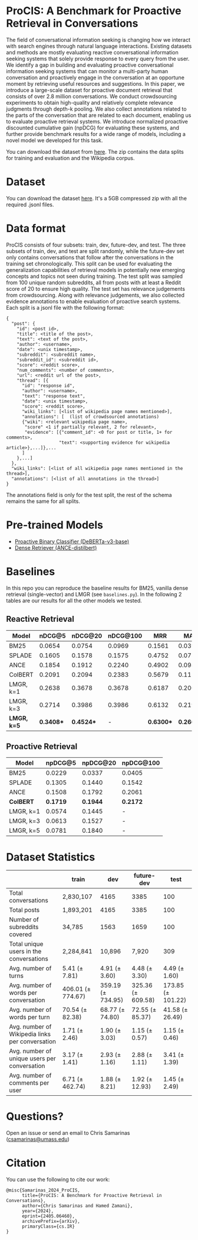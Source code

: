 # ProCIS: A Benchmark for Proactive Retrieval in Conversations

The field of conversational information seeking is changing how we interact with search engines through natural language interactions. Existing datasets and methods are mostly evaluating reactive conversational information seeking systems that solely provide response to every query from the user. We identify a gap in building and evaluating proactive conversational information seeking systems that can monitor a multi-party human conversation and proactively engage in the conversation at an opportune moment by retrieving useful resources and suggestions. In this paper, we introduce a large-scale dataset for proactive document retrieval that consists of over 2.8 million conversations. We conduct crowdsourcing experiments to obtain high-quality and relatively complete relevance judgments through depth-k pooling. We also collect annotations related to the parts of the conversation that are related to each document, enabling us to evaluate proactive retrieval systems. We introduce normalized proactive discounted cumulative gain (npDCG) for evaluating these systems, and further provide benchmark results for a wide range of models, including a novel model we developed for this task.

You can download the dataset from [here](https://archive.org/details/procis). The zip contains the data splits for training and evaluation and the Wikipedia corpus.

# Dataset

You can download the dataset [here](https://archive.org/details/procis). It's a 5GB compressed zip with all the required .jsonl files.

# Data format

ProCIS consists of four subsets: train, dev, future-dev, and test. The three subsets of train, dev, and test are split randomly, while the future-dev set only contains conversations that follow after the conversations in the training set chronologically. This split can be used for evaluating the generalization capabilities of retrieval models in potentially new emerging concepts and topics not seen during training. The test split was sampled from 100 unique random subreddits, all from posts with at least a Reddit score of 20 to ensure high quality. The test set has relevance judgements from crowdsourcing. Along with relevance judgements, we also collected evidence annotations to enable evaluation of proactive search systems. Each split is a jsonl file with the following format:

```jsonl
{
  "post": {
    "id": <post id>,
    "title": <title of the post>,
    "text": <text of the post>,
    "author": <username>,
    "date": <unix timestamp>,
    "subreddit": <subreddit name>,
    "subreddit_id": <subreddit id>,
    "score": <reddit score>,
    "num_comments": <number of comments>,
    "url": <reddit url of the post>,
    "thread": [{
      "id": "response id",
      "author": <username>,
      "text": "response text",
      "date": <unix timestamp>,
      "score": <reddit score>,
      "wiki_links": [<list of wikipedia page names mentioned>],
      "annotations": [  (list of crowdsourced annotations)
      {"wiki": <relevant wikipedia page name>,
       "score" <1 if partially relevant, 2 for relevant>,
       "evidence": [{"comment_id": <0 for post or title, 1+ for comments>,
                    "text": <supporting evidence for wikipedia article>},...]},...
      ]
    },...]
  },
  "wiki_links": [<list of all wikipedia page names mentioned in the thread>],
  "annotations": [<list of all annotations in the thread>]
}
```

The annotations field is only for the test split, the rest of the schema remains the same for all splits.

# Pre-trained Models
- [Proactive Binary Classifier (DeBERTa-v3-base)](https://huggingface.co/algoprog/DeBERTa-v3-base-ProCIS-Classifier)
- [Dense Retriever (ANCE-distilbert)](https://huggingface.co/algoprog/ANCE-distilbert-ProCIS)

# Baselines

In this repo you can reproduce the baseline results for BM25, vanilla dense retrieval (single-vector) and LMGR (see `baselines.py`). In the following 2 tables are our results for all the other models we tested.

## Reactive Retrieval

| **Model** | **nDCG@5** | **nDCG@20** | **nDCG@100** | **MRR** | **MAP** | **R@5** | **R@20** | **R@100** | **R@1K** |
|---|---|---|---|---|---|---|---|---|---|
| BM25 | 0.0654 | 0.0754 | 0.0969 | 0.1561 | 0.0395 | 0.0410 | 0.0687 | 0.1202 | 0.2266 |
| SPLADE | 0.1605 | 0.1578 | 0.1575 | 0.4752 | 0.0752 | 0.0946 | 0.1343 | 0.1432 | 0.2946 |
| ANCE | 0.1854 | 0.1912 | 0.2240 | 0.4902 | 0.0984 | 0.0989 | 0.1635 | 0.2517 | 0.4316 |
| ColBERT | 0.2091 | 0.2094 | 0.2383 | 0.5679 | 0.1113 | 0.1117 | 0.1778 | 0.2649 | 0.4564 |
| LMGR, k=1 | 0.2638 | 0.3678 | 0.3678 | 0.6187 | 0.2000 | 0.2116 | 0.4091 | 0.4091 | 0.4091 |
| LMGR, k=3 | 0.2714 | 0.3986 | 0.3986 | 0.6132 | 0.2198 | 0.2354 | 0.4614 | 0.4614 | 0.4614 |
| **LMGR, k=5** | **0.3408\*** | **0.4524\*** | - | **0.6300\*** | **0.2663\*** | **0.2853\*** | **0.5306\*** | - | - |

## Proactive Retrieval

| **Model** | **npDCG@5** | **npDCG@20** | **npDCG@100** |
|---|---|---|---|
| BM25 | 0.0229 | 0.0337 | 0.0405 |
| SPLADE | 0.1305 | 0.1440 | 0.1542 |
| ANCE | 0.1508 | 0.1792 | 0.2061 |
| **ColBERT** | **0.1719** | **0.1944** | **0.2172** |
| LMGR, k=1 | 0.0574 | 0.1445 | - |
| LMGR, k=3 | 0.0613 | 0.1527 | - |
| LMGR, k=5 | 0.0781 | 0.1840 | - |

# Dataset Statistics

|   | **train** | **dev** | **future-dev** | **test** |
|---|---|---|---|---|
| Total conversations | 2,830,107 | 4165 | 3385 | 100 |
| Total posts | 1,893,201 | 4165 | 3385 | 100 |
| Number of subreddits covered | 34,785 | 1563 | 1659 | 100 |
| Total unique users in the conversations | 2,284,841 | 10,896 | 7,920 | 309 |
| Avg. number of turns | 5.41 (± 7.81) | 4.91 (± 3.60) | 4.48 (± 3.30) | 4.49 (± 1.60) |
| Avg. number of words per conversation | 406.01 (± 774.67) | 359.19 (± 734.95) | 325.36 (± 609.58) | 173.85 (± 101.22) |
| Avg. number of words per turn | 70.54 (± 82.38) | 68.77 (± 74.80) | 72.55 (± 85.37) | 41.58 (± 26.49) |
| Avg. number of Wikipedia links per conversation | 1.71 (± 2.46) | 1.90 (± 3.03) | 1.15 (± 0.57) | 1.15 (± 0.46) |
| Avg. number of unique users per conversation | 3.17 (± 1.41) | 2.93 (± 1.16) | 2.88 (± 1.11) | 3.41 (± 1.39) |
| Avg. number of comments per user | 6.71 (± 462.74) | 1.88 (± 8.21) | 1.92 (± 12.93) | 1.45 (± 2.49) |

# Questions?
Open an issue or send an email to Chris Samarinas (csamarinas@umass.edu)

# Citation
You can use the following to cite our work:

```
@misc{Samarinas_2024_ProCIS,
      title={ProCIS: A Benchmark for Proactive Retrieval in Conversations}, 
      author={Chris Samarinas and Hamed Zamani},
      year={2024},
      eprint={2405.06460},
      archivePrefix={arXiv},
      primaryClass={cs.IR}
}
```
